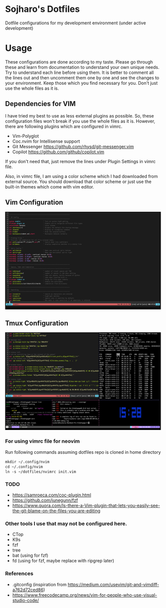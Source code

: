# Sojharo's Dotfiles

Dotfile configurations for my development environment (under active development)

# Usage

These configurations are done according to my taste. Please go through these and learn from documentation to
understand your own unique needs. Try to understand each line before using them. It is better to comment all
the lines out and then uncomment them one by one and see the changes to your environment. Keep those which you
find necessary for you. Don't just use the whole files as it is.

## Dependencies for VIM

I have tried my best to use as less external plugins as possible. So, these configuration files won't break if you use the whole files as it is. However, there are following plugins which are configured in vimrc.

- Vim-Polyglot
- Coc.nvim for Intellisense support
- Git Messenger https://github.com/rhysd/git-messenger.vim
- Copilot https://github.com/github/copilot.vim

If you don't need that, just remove the lines under Plugin Settings in vimrc file.

Also, in vimrc file, I am using a color scheme which I had downloaded from external source. You should
download that color scheme or just use the built-in themes which come with vim editor.

## Vim Configuration

![img](https://github.com/sojharo/dotfiles/blob/master/docs/vim.png)

## Tmux Configuration

![img](https://github.com/sojharo/dotfiles/blob/master/docs/tmux.png)

### For using vimrc file for neovim

Run following commands assuming dotfiles repo is cloned in home directory

    mkdir ~/.config/nvim
    cd ~/.config/nvim
    ln -s ~/dotfiles/nvimrc init.vim

### TODO

- https://samroeca.com/coc-plugin.html
- https://github.com/junegunn/fzf
- https://www.quora.com/Is-there-a-Vim-plugin-that-lets-you-easily-see-the-git-blame-on-the-files-you-are-editing

### Other tools I use that may not be configured here.

- CTop
- K9s
- fzf
- tree
- bat (using for fzf)
- fd (using for fzf, maybe replace with ripgrep later)

### References

- .gitconfig (inspiration from https://medium.com/usevim/git-and-vimdiff-a762d72ced86)
- https://www.freecodecamp.org/news/vim-for-people-who-use-visual-studio-code/
